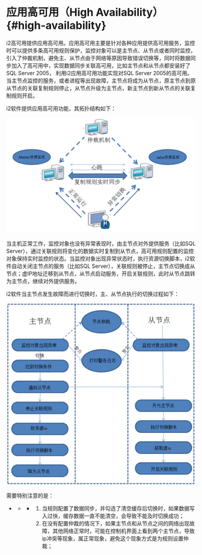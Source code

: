 # 应用高可用（High Availability） {#high-availability}

i2高可用提供应用高可用。应用高可用主要是针对各种应用提供高可用服务，监控时可以提供多条高可用规则保护，监控对象可以是主节点、从节点或者同时监控，引入了仲裁机制，避免主、从节点由于网络等原因导致错误切换等，同时将数据同步加入了高可用中，实现数据同步关联高可用，比如主节点和从节点都安装好了SQL Server 2005， 利用i2应用高可用功能实现对SQL Server 2005的高可用。当主节点监控的服务，或者进程等出现故障，主节点将成为从节点，原主节点到原从节点的关联复制规则停止，从节点升级为主节点，新主节点到新从节点的关联复制规则开启。

i2软件提供应用高可用功能，其拓扑结构如下：

![](/assets/V6.028142.png)

当主机正常工作，监控对象也没有异常表现时，由主节点对外提供服务（比如SQL Server），通过关联规则将变化的数据实时复制到从节点，高可用规则配置的监控对象保持实时监控的状态。当监控对象出现异常状态时，执行资源切换脚本，i2软件自动关闭主节点的服务（比如SQL Server），关联规则被停止，主节点切换成从节点；虚IP地址迁移到从节点，从节点启动服务，开启关联规则，此时从节点跳转为主节点，继续对外提供服务。

i2软件当主节点发生故障而进行切换时，主、从节点执行的切换过程如下：

![](/assets/V6.028386.png)

需要特别注意的是：

* * * 1. 当规则配置了数据同步，并勾选了清空缓存后切换时，如果数据写入过快，缓存数据一直不能清空，会导致不能及时切换成功；
      2. 在没有配置仲裁的情况下，如果主节点和从节点之间的网络出现故障，其他网络正常时，可能在控制机界面上看到两个主节点，导致ip冲突等现象，属正常现象，避免这个现象方式是为规则设置仲裁；




